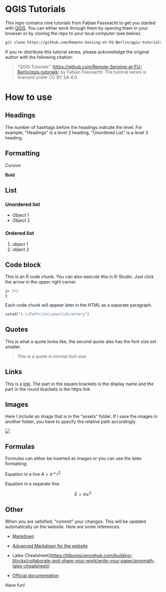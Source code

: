 # QGIS Tutorials

This repo contains nine tutorials from Fabian Fassnacht to get you started with [QGIS](https://qgis.org). You can either work through them by opening them in your browser or by cloning the repo to your local computer (see below).

```bash
git clone https://github.com/Remote-Sensing-at-FU-Berlin/qgis-tutorials.git
```

If you re-distribute this tutorial series, please acknowledge the original author with the following citation:

> "QGIS Tutorials" (https://github.com/Remote-Sensing-at-FU-Berlin/qgis-tutorials) by Fabian Fassnacht. The tutorial series is licensed under CC BY SA 4.0.

# How to use
## Headings
The number of hashtags before the headings indicate the level. For example, "Headings" is a level 2 heading, "Unordered List" is a level 3 heading.

## Formatting

*Cursive*

**Bold**

## List

### Unordered list

- Object 1
- Object 2

### Ordered list

1. object 1
2. object 2

## Code block
This is an R code chunk. You can also execute this in R-Studio. Just click the arrow in the upper right corner.

```r
y= 2+2
y
```
Each code chunk will appear later in the HTML as a separate paragraph.

```r
setwd("C:\\Path\\to\\your\\directory")
```

## Quotes
This is what a quote looks like, the second quote also has the font size set smaller. 

> This is a quote in normal font size. 

## Links

This is a [link](https://remote-sensing-at-fu-berlin.github.io/arcgispro-tutorials/bildinterpretation_mit_google_earth/). The part in the square brackets is the display name and the part in the round brackets is the https link.

## Images
Here I include an image that is in the "assets" folder. If I save the images in another folder, you have to specify the relative path accordingly.

![](./assets/image.jpg)

## Formulas
Formulas can either be inserted as images or you can use the latex formatting:

Equation in a line $A = \pi*r^{2}$   

Equation in a separate line: 

$$E = mc^{2}$$ 

## Other

When you are satisfied, "commit" your changes. This will be updated automatically on the website. Here are some references.

- [Markdown](https://www.markdownguide.org/cheat-sheet/)
- [Advanced Markdown for the website](https://squidfunk.github.io/mkdocs-material/reference/)

- Latex Cheatsheet](https://tilburgsciencehub.com/building-blocks/collaborate-and-share-your-work/write-your-paper/amsmath-latex-cheatsheet/)
- [Official documentation](https://www.latex-project.org/help/documentation/usrguide.pdf)

Have fun!

